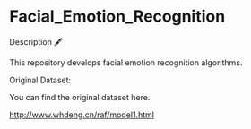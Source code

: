 # Facial_Emotion_Recognition

Description 🖋️

This repository develops facial emotion recognition algorithms.

Original Dataset:

You can find the original dataset here.

http://www.whdeng.cn/raf/model1.html
